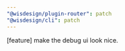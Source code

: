 ```yaml
---
"@wisdesign/plugin-router": patch
"@wisdesign/cli": patch
---
```


[feature] make the debug ui look nice.
